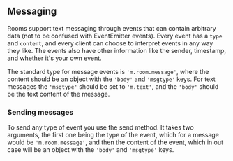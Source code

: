 ## Messaging
Rooms support text messaging through events that can contain arbitrary data (not to be confused with EventEmitter events). Every event has a `type` and `content`, and every client can choose to interpret events in any way they like. The events also have other information like the sender, timestamp, and whether it's your own event.

The standard type for message events is `'m.room.message'`, where the content should be an object with the `'body'` and `'msgtype'` keys. For text messages the `'msgtype'` should be set to `'m.text'`, and the `'body'` should be the text content of the message.

### Sending messages
To send any type of event you use the send method. It takes two arguments, the first one being the type of the event, which for a message would be `'m.room.message'`, and then the content of the event, which in out case will be an object with the `'body'` and `'msgtype'` keys.
